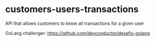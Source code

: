# customers-users-transactions
API that allows customers to know all transactions for a given user

GoLang challenger: https://github.com/devconductor/desafio-golang
